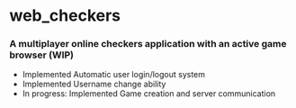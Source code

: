 # web_checkers

### A multiplayer online checkers application with an active game browser (WIP)
* Implemented Automatic user login/logout system
* Implemented Username change ability
* In progress: Implemented Game creation and server communication

